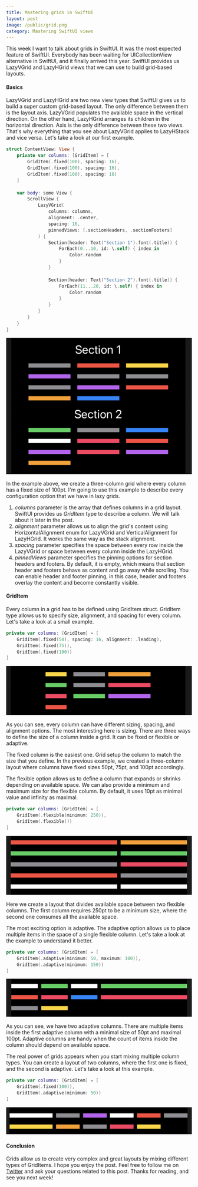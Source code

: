 ```yaml
---
title: Mastering grids in SwiftUI
layout: post
image: /public/grid.png
category: Mastering SwiftUI views
---
```


This week I want to talk about grids in SwiftUI. It was the most expected feature of SwiftUI. Everybody has been waiting for UICollectionView alternative in SwiftUI, and it finally arrived this year. SwiftUI provides us LazyVGrid and LazyHGrid views that we can use to build grid-based layouts.

#### Basics
LazyVGrid and LazyHGrid are two new view types that SwiftUI gives us to build a super custom grid-based layout. The only difference between them is the layout axis. LazyVGrid populates the available space in the vertical direction. On the other hand, LazyHGrid arranges its children in the horizontal direction. Axis is the only difference between these two views. That's why everything that you see about LazyVGrid applies to LazyHStack and vice versa. Let's take a look at our first example.

```swift
struct ContentView: View {
    private var columns: [GridItem] = [
        GridItem(.fixed(100), spacing: 16),
        GridItem(.fixed(100), spacing: 16),
        GridItem(.fixed(100), spacing: 16)
    ]

    var body: some View {
        ScrollView {
            LazyVGrid(
                columns: columns,
                alignment: .center,
                spacing: 16,
                pinnedViews: [.sectionHeaders, .sectionFooters]
            ) {
                Section(header: Text("Section 1").font(.title)) {
                    ForEach(0...10, id: \.self) { index in
                        Color.random
                    }
                }

                Section(header: Text("Section 2").font(.title)) {
                    ForEach(11...20, id: \.self) { index in
                        Color.random
                    }
                }
            }
        }
    }
}
```

![grid](/public/grid1.png)

In the example above, we create a three-column grid where every column has a fixed size of 100pt. I'm going to use this example to describe every configuration option that we have in lazy grids. 

1. *columns* parameter is the array that defines columns in a grid layout. SwiftUI provides us *GridItem* type to describe a column. We will talk about it later in the post.
2. *alignment* parameter allows us to align the grid's content using HorizontalAlignment enum for LazyVGrid and VerticalAlignment for LazyHGrid. It works the same way as the stack alignment.
3. *spacing* parameter specifies the space between every row inside the LazyVGrid or space between every column inside the LazyHGrid.
4. *pinnedViews* parameter specifies the pinning options for section headers and footers. By default, it is empty, which means that section header and footers behave as content and go away while scrolling. You can enable header and footer pinning, in this case, header and footers overlay the content and become сonstantly visible.

#### GridItem
Every column in a grid has to be defined using GridItem struct. GridItem type allows us to specify size, alignment, and spacing for every column. Let's take a look at a small example.

```swift
private var columns: [GridItem] = [
    GridItem(.fixed(50), spacing: 16, alignment: .leading),
    GridItem(.fixed(75)),
    GridItem(.fixed(100))
]
```

![grid](/public/grid2.png)

As you can see, every column can have different sizing, spacing, and alignment options. The most interesting here is sizing. There are three ways to define the size of a column inside a grid. It can be fixed or flexible or adaptive.

The fixed column is the easiest one. Grid setup the column to match the size that you define. In the previous example, we created a three-column layout where columns have fixed sizes 50pt, 75pt, and 100pt accordingly.

The flexible option allows us to define a column that expands or shrinks depending on available space. We can also provide a minimum and maximum size for the flexible column. By default, it uses 10pt as minimal value and infinity as maximal.

```swift
private var columns: [GridItem] = [
    GridItem(.flexible(minimum: 250)),
    GridItem(.flexible())
]
```

![grid](/public/grid3.png)

Here we create a layout that divides available space between two flexible columns. The first column requires 250pt to be a minimum size, where the second one consumes all the available space.

The most exciting option is adaptive. The adaptive option allows us to place multiple items in the space of a single flexible column. Let's take a look at the example to understand it better.

```swift
private var columns: [GridItem] = [
    GridItem(.adaptive(minimum: 50, maximum: 100)),
    GridItem(.adaptive(minimum: 150))
]
```

![grid](/public/grid4.png)

As you can see, we have two adaptive columns. There are multiple items inside the first adaptive column with a minimal size of 50pt and maximal 100pt. Adaptive columns are handy when the count of items inside the column should depend on available space.

The real power of grids appears when you start mixing multiple column types. You can create a layout of two columns, where the first one is fixed, and the second is adaptive. Let's take a look at this example.

```swift
private var columns: [GridItem] = [
    GridItem(.fixed(100)),
    GridItem(.adaptive(minimum: 50))
]
```

![grid](/public/grid5.png)

#### Conclusion
Grids allow us to create very complex and great layouts by mixing different types of GridItems. I hope you enjoy the post. Feel free to follow me on [Twitter](https://twitter.com/mecid) and ask your questions related to this post. Thanks for reading, and see you next week!
